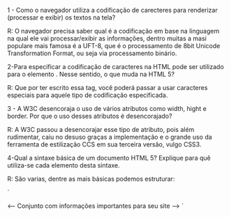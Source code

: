1 - Como o navegador utiliza a codificação de carecteres para renderizar (processar e exibir) os textos na tela?

R: O navegador precisa saber qual é a codificação em base na linguagem na qual ele vai processar/exibir as informações, dentro muitas a masi populare mais famosa é a UFT-8, que é o processamento de 8bit Unicode Transformation Format, ou seja via processamento binário.


2-Para especificar a codificação de caracteres na HTML pode ser utilizado para o elemento <meta>. Nesse sentido, o que muda na HTML 5?

R: Que por ter escrito essa tag, você poderá passar a usar caracteres especiais para aquele tipo de codificação especificada.

3 - A W3C desencoraja o uso de vários atributos como width, hight e border. Por que o uso desses atributos é desencorajado?

R: A W3C passou a desencorajar esse tipo de atributo, pois além  rudimentar, caiu no desuso graças a implementação e o grande uso da ferramenta de estilização CCS em sua terceira versão, vulgo CSS3.

4-Qual a sintaxe básica de um documento HTML 5? Explique para quê utiliza-se cada elemento desta sintaxe.

R: São varias, dentre as mais básicas podemos estruturar:

`<!DOCTYPE html> <!-- Define o documento como HTML -->
<html lang="pt-br"> <!-- Primeira tag a ser passada, instruindo, e definindo lang como pt-br -->
    <head> <-- Conjunto com informações importantes para seu site -->
        <meta charset="utf-8"/> <!-- Define a codificação da pagina -->
        <title>Titulo do site</title> <!-- Titulo a ser exibido na aba do navegador -->
    </head>
    <body>
   <!-- conteudo do site -->
    </body>
</html>`
